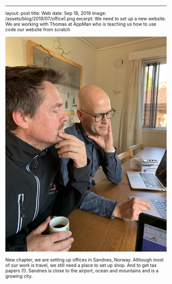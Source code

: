 ---
layout: post
title: Web
date: Sep 18, 2019
image: /assets/blog/2019/07/office1.png
excerpt: We need to set up a new website. We are working with Thomas at AppMan who is teaching us how to use code our website from scratch

<p class="text-center">
<img src="/assets/blog/2019/18sep2019.jpeg" class="img-fluid"/>
</p>
<p>
New chapter, we are setting up offices in Sandnes, Norway. Although most of our work is travel, we still need a place to set up shop. And to get tax papers (!). Sandnes is close to the airport, ocean and mountains and is a growing city.
</p>

